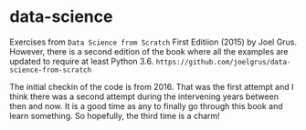 # data-science
Exercises from `Data Science from Scratch` First Editiion (2015) by Joel Grus.  
However, there is a second edition of the book where all the examples are updated to require at least Python 3.6. `https://github.com/joelgrus/data-science-from-scratch`

The initial checkin of the code is from 2016.  That was the first attempt and I think there was a second attempt during the intervening years between then and now.  It is a good time as any to finally go through this book and learn something.  So hopefully, the third time is a charm!